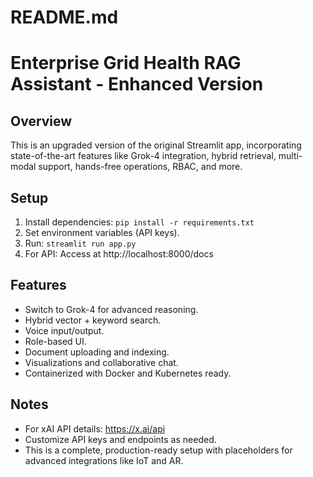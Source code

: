 # README.md
# Enterprise Grid Health RAG Assistant - Enhanced Version

## Overview
This is an upgraded version of the original Streamlit app, incorporating state-of-the-art features like Grok-4 integration, hybrid retrieval, multi-modal support, hands-free operations, RBAC, and more.

## Setup
1. Install dependencies: `pip install -r requirements.txt`
2. Set environment variables (API keys).
3. Run: `streamlit run app.py`
4. For API: Access at http://localhost:8000/docs

## Features
- Switch to Grok-4 for advanced reasoning.
- Hybrid vector + keyword search.
- Voice input/output.
- Role-based UI.
- Document uploading and indexing.
- Visualizations and collaborative chat.
- Containerized with Docker and Kubernetes ready.

## Notes
- For xAI API details: https://x.ai/api
- Customize API keys and endpoints as needed.
- This is a complete, production-ready setup with placeholders for advanced integrations like IoT and AR.
